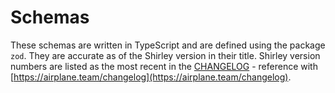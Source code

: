 # Schemas

These schemas are written in TypeScript and are defined using the package `zod`. They are accurate as of the Shirley version in their title. Shirley version numbers are listed as the most recent in the [CHANGELOG](../CHANGELOG.md) - reference with [https://airplane.team/changelog](https://airplane.team/changelog).
